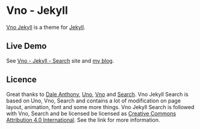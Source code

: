 # Vno - Jekyll

[Vno Jekyll](https://github.com/onevcat/vno-jekyll) is a theme for [Jekyll](http://jekyllrb.com).

## Live Demo

See [Vno - Jekyll - Search](http://github.com/MizuhaKi/mizuhaki.github.io) site and [my blog](http://mizuhaki.github.io).

## Licence

Great thanks to [Dale Anthony](https://github.com/daleanthony), [Uno](https://github.com/daleanthony/uno), [Vno](https://github.com/onevcat/vno) and [Search](https://github.com/christian-fei/Simple-Jekyll-Search). Vno Jekyll Search is based on Uno, Vno, Search and contains a lot of modification on page layout, animation, font and some more things. Vno Jekyll Search is followed with Vno, Search and be licensed be licensed as [Creative Commons Attribution 4.0 International](http://creativecommons.org/licenses/by/4.0/). See the link for more information.
